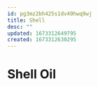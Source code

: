 ```yaml
---
id: pg3mz2bh425s1dv49hwq9wj
title: Shell
desc: ""
updated: 1673312649795
created: 1673312630295
---
```


# Shell Oil
